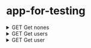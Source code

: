 # app-for-testing
<details>
<summary> GET Get nones 
</summary>

 * ✅ Status code should be 404 


 * ❌ Test should fail 

</details>

<details>
<summary> GET Get users 
</summary>

 * ✅ Reponse should contains non empty array of users 

</details>

<details>
<summary> GET Get user 
</summary>

 * ✅ Reponse should contains user with id=2 

</details>



